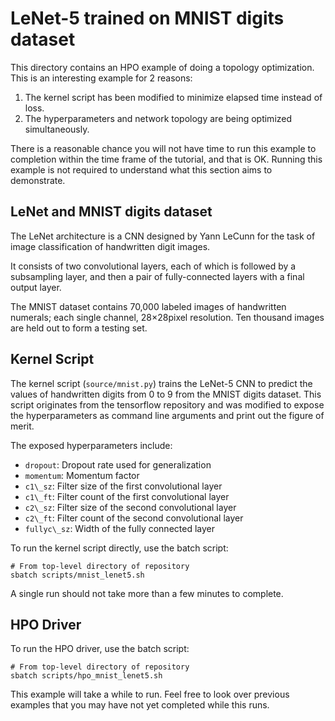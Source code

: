 # LeNet-5 trained on MNIST digits dataset

This directory contains an HPO example of doing a topology optimization.
This is an interesting example for 2 reasons:

1. The kernel script has been modified to minimize elapsed time instead of loss.
2. The hyperparameters and network topology are being optimized simultaneously.

There is a reasonable chance you will not have time to run this example to
completion within the time frame of the tutorial, and that is OK. Running this
example is not required to understand what this section aims to demonstrate.

## LeNet and MNIST digits dataset

The LeNet architecture is a CNN designed by Yann LeCunn for the task of image
classification of handwritten digit images.

It consists of two convolutional layers, each of which is followed by a
subsampling layer, and then a pair of fully-connected layers with
a final output layer.

The MNIST dataset contains 70,000 labeled images of handwritten numerals; each
single channel, 28×28pixel resolution. Ten thousand images are held out to form
a testing set.

## Kernel Script

The kernel script (`source/mnist.py`) trains the LeNet-5 CNN to predict the
values of handwritten digits from 0 to 9 from the MNIST digits dataset.
This script originates from the tensorflow repository and was modified to
expose the hyperparameters as command line arguments and print out the figure
of merit.

The exposed hyperparameters include:

- `dropout`:    Dropout rate used for generalization
- `momentum`:   Momentum factor
- `c1\_sz`:     Filter size of the first convolutional layer
- `c1\_ft`:     Filter count of the first convolutional layer
- `c2\_sz`:     Filter size of the second convolutional layer
- `c2\_ft`:     Filter count of the second convolutional layer
- `fullyc\_sz`: Width of the fully connected layer

To run the kernel script directly, use the batch script:

    # From top-level directory of repository
    sbatch scripts/mnist_lenet5.sh

A single run should not take more than a few minutes to complete.

## HPO Driver

To run the HPO driver, use the batch script:

    # From top-level directory of repository
    sbatch scripts/hpo_mnist_lenet5.sh

This example will take a while to run. Feel free to look over previous examples
that you may have not yet completed while this runs.
